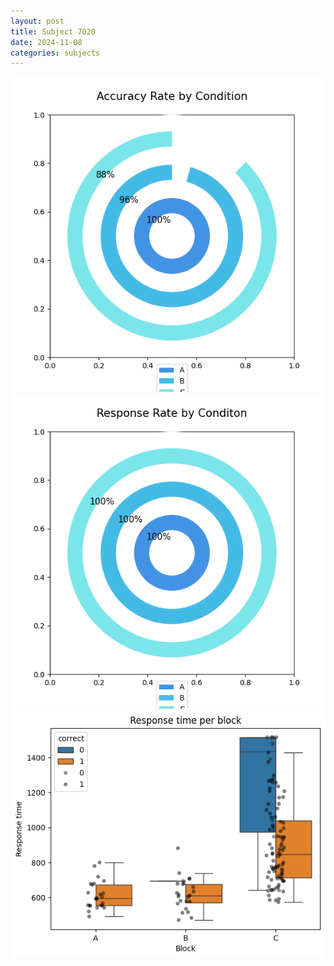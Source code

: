 ```yaml
---
layout: post
title: Subject 7020
date: 2024-11-08
categories: subjects
---
```


![](data/7020/run-28/7020_accuracy_rate.png)
![](data/7020/run-28/7020_response_rate.png)
![](data/7020/run-28/7020_rt.png)
